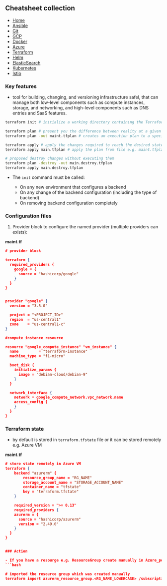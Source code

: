 ## Cheatsheet collection

* [Home](index.md)
* [Ansible](ansible.md)
* [Git](git.md)
* [GCP](index.md)
* [Docker](docker.md)
* [Azure](azure.md)
* <ins>[Terraform](terraform.md)</ins>
* [Helm](helm.md)
* [ElasticSearch](elastic.md)
* [Kubernetes](k8s.md)
* [Istio](istio.md)


### Key features

*  tool for building, changing, and versioning infrastructure safel, that can manage both low-level components such as compute instances, storage, and networking, and high-level components such as DNS entries and SaaS features.

```bash
terraform init # initialize a working directory containing the Terraform configuration files.

terraform plan # present you the difference between reality at a given time and config you intend to apply
terraform plan -out maint.tfplan # creates an execution plan to a specified output file

terraform apply # apply the changes required to reach the desired state of the configuration.
terraform apply main.tfplan # apply the plan from file e.g. maint.tfplan

# proposed destroy changes without executing them
terraform plan -destroy -out main.destroy.tfplan
terraform apply main.destroy.tfplan
```

* The `init` command must be called:

  * On any new environment that configures a backend
  * On any change of the backend configuration (including the type of backend)
  * On removing backend configuration completely

### Configuration files

1) Provider block to configure the named provider (multiple providers can exists):

**maint.tf**
```json
# provider block

terraform {
  required_providers {
    google = {
      source = "hashicorp/google"
    }
  }
}


provider "google" {
  version = "3.5.0"

  project = "<PROJECT_ID>"
  region  = "us-central1"
  zone    = "us-central1-c"
}

#compute instance resource

resource "google_compute_instance" "vm_instance" {
  name         = "terraform-instance"
  machine_type = "f1-micro"

  boot_disk {
    initialize_params {
      image = "debian-cloud/debian-9"
    }
  }

  network_interface {
    network = google_compute_network.vpc_network.name
    access_config {
    }
  }
}
```

### Terraform state

* by default is stored in `terraform.tfstate` file or it can be stored remotely e.g. Azure VM

**maint.tf**
```json
# store state remotely in Azure VM
terraform {
    backend "azurerm" {
        resource_group_name = "RG_NAME"
        storage_account_name = "STORAGE_ACCOUNT_NAME"
        container_name = "tfstate"
        key = "terraform.tfstate"
    }

    required_version = ">= 0.13"
    required_providers {
    azurerm = {
      source = "hashicorp/azurerm"
      version = "2.49.0"
    }
  }
}


### Action

- If you have a resourge e.g. ResourceGroup create manually in Azure_portal in order to use it you must import it:
```bash

# imported the resource group which was created manually
terraform import azurerm_resource_group.<RG_NAME_LOWERCASE> /subscriptions/<SUBS_ID>/resourceGroups/<RG_NAME>
```